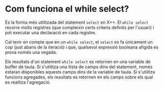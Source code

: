 # Com funciona el while select?

És la forma més utilitzada del statement ```select``` en X++. El ```while select``` recorre molts registres (que compleixin certs criteris definits per l'usuari) i pot executar una declaració en cada registre.

Cal tenir en compte que en un ```while select```, el ```select``` es fa únicament un cop (just abans de la iteració) i que, qualsevol expressió booleana afigida es prova només una vegada.

Els resultats d'un statement ```while select``` es retornen en una variable de buffer de taula. Si s'utilitza una llista de camps dins del statement, només estaran disponibles aquests camps dins de la variable de taula. Si s'utilitza funcions agregades, els resultats es retornen en els camps sobre els qual es realitza l'agregació.

